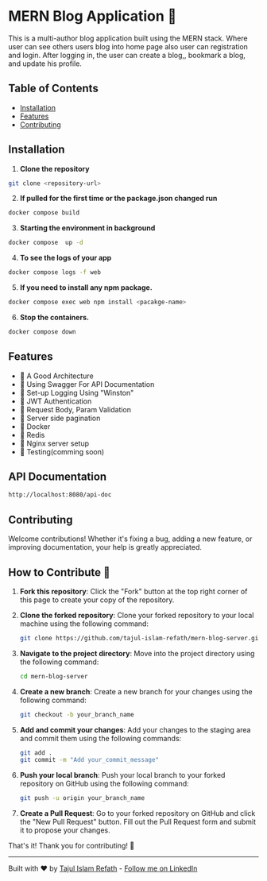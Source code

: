 # MERN Blog Application 🚀

This is a multi-author blog application built using the MERN stack. Where user can see others users blog into home page also user can registration and login. After logging in, the user can create a blog,, bookmark a blog, and update his profile.

## Table of Contents

- [Installation](#installation)
- [Features](#features)
- [Contributing](#contributing)

## Installation

1. **Clone the repository**

```bash
git clone <repository-url>
```

2. **If pulled for the first time or the package.json changed run**

```bash
docker compose build
```

3. **Starting the environment in background**

```bash
docker compose  up -d
```

4. **To see the logs of your app**

```bash
docker compose logs -f web
```

5. **If you need to install any npm package.**

```bash
docker compose exec web npm install <pacakge-name>
```

6. **Stop the containers.**

```bash
docker compose down
```

## Features

- 🌟 A Good Architecture
- 🌟 Using Swagger For API Documentation
- 🌟 Set-up Logging Using "Winston"
- 🌟 JWT Authentication
- 🌟 Request Body, Param Validation
- 🌟 Server side pagination
- 🌟 Docker
- 🌟 Redis
- 🌟 Nginx server setup
- 🌟 Testing(comming soon)

## API Documentation

```bash
http://localhost:8080/api-doc
```

## Contributing

Welcome contributions! Whether it's fixing a bug, adding a new feature, or improving documentation, your help is greatly appreciated.

## How to Contribute 👷

1. **Fork this repository**: Click the "Fork" button at the top right corner of this page to create your copy of the repository.

2. **Clone the forked repository**: Clone your forked repository to your local machine using the following command:

   ```bash
   git clone https://github.com/tajul-islam-refath/mern-blog-server.git
   ```

3. **Navigate to the project directory**: Move into the project directory using the following command:

   ```bash
   cd mern-blog-server
   ```

4. **Create a new branch**: Create a new branch for your changes using the following command:

   ```bash
   git checkout -b your_branch_name
   ```

5. **Add and commit your changes**: Add your changes to the staging area and commit them using the following commands:

   ```bash
   git add .
   git commit -m "Add your_commit_message"
   ```

6. **Push your local branch**: Push your local branch to your forked repository on GitHub using the following command:

   ```bash
   git push -u origin your_branch_name
   ```

7. **Create a Pull Request**: Go to your forked repository on GitHub and click the "New Pull Request" button. Fill out the Pull Request form and submit it to propose your changes.

That's it! Thank you for contributing! 🙌

---

Built with ❤️ by [Tajul Islam Refath](https://github.com/tajul-islam-refath) - [Follow me on LinkedIn](https://www.linkedin.com/in/tajul-islam-refath-94119a197/)
